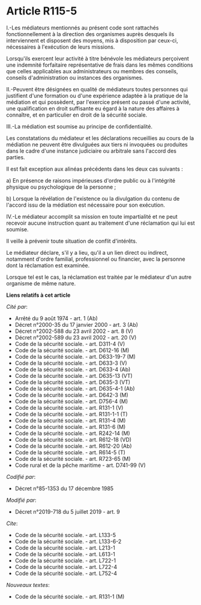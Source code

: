 # Article R115-5

I.-Les médiateurs mentionnés au présent code sont rattachés fonctionnellement à la direction des organismes auprès desquels
ils interviennent et disposent des moyens, mis à disposition par ceux-ci, nécessaires à l'exécution de leurs missions.

Lorsqu'ils exercent leur activité à titre bénévole les médiateurs perçoivent une indemnité forfaitaire représentative de
frais dans les mêmes conditions que celles applicables aux administrateurs ou membres des conseils, conseils d'administration
ou instances des organismes.

II.-Peuvent être désignées en qualité de médiateurs toutes personnes qui justifient d'une formation ou d'une expérience
adaptée à la pratique de la médiation et qui possèdent, par l'exercice présent ou passé d'une activité, une qualification en
droit suffisante eu égard à la nature des affaires à connaître, et en particulier en droit de la sécurité sociale.

III.-La médiation est soumise au principe de confidentialité.

Les constatations du médiateur et les déclarations recueillies au cours de la médiation ne peuvent être divulguées aux tiers
ni invoquées ou produites dans le cadre d'une instance judiciaire ou arbitrale sans l'accord des parties.

Il est fait exception aux alinéas précédents dans les deux cas suivants :

a) En présence de raisons impérieuses d'ordre public ou à l'intégrité physique ou psychologique de la personne ;

b) Lorsque la révélation de l'existence ou la divulgation du contenu de l'accord issu de la médiation est nécessaire pour son
exécution.

IV.-Le médiateur accomplit sa mission en toute impartialité et ne peut recevoir aucune instruction quant au traitement d'une
réclamation qui lui est soumise.

Il veille à prévenir toute situation de conflit d'intérêts.

Le médiateur déclare, s'il y a lieu, qu'il a un lien direct ou indirect, notamment d'ordre familial, professionnel ou
financier, avec la personne dont la réclamation est examinée.

Lorsque tel est le cas, la réclamation est traitée par le médiateur d'un autre organisme de même nature.

**Liens relatifs à cet article**

_Cité par_:

  - Arrêté du 9 août 1974 - art. 1 (Ab)
  - Décret n°2000-35 du 17 janvier 2000 - art. 3 (Ab)
  - Décret n°2002-588 du 23 avril 2002 - art. 8 (V)
  - Décret n°2002-589 du 23 avril 2002 - art. 20 (V)
  - Code de la sécurité sociale. - art. D311-4 (V)
  - Code de la sécurité sociale. - art. D612-16 (M)
  - Code de la sécurité sociale. - art. D633-19-7 (M)
  - Code de la sécurité sociale. - art. D633-3 (V)
  - Code de la sécurité sociale. - art. D633-4 (Ab)
  - Code de la sécurité sociale. - art. D635-13 (VT)
  - Code de la sécurité sociale. - art. D635-3 (VT)
  - Code de la sécurité sociale. - art. D635-4-1 (Ab)
  - Code de la sécurité sociale. - art. D642-3 (M)
  - Code de la sécurité sociale. - art. D756-4 (M)
  - Code de la sécurité sociale. - art. R131-1 (V)
  - Code de la sécurité sociale. - art. R131-1-1 (T)
  - Code de la sécurité sociale. - art. R131-4 (M)
  - Code de la sécurité sociale. - art. R131-6 (M)
  - Code de la sécurité sociale. - art. R242-14 (M)
  - Code de la sécurité sociale. - art. R612-18 (VD)
  - Code de la sécurité sociale. - art. R612-20 (Ab)
  - Code de la sécurité sociale. - art. R614-5 (T)
  - Code de la sécurité sociale. - art. R723-65 (M)
  - Code rural et de la pêche maritime - art. D741-99 (V)

_Codifié par_:

  - Décret n°85-1353 du 17 décembre 1985

_Modifié par_:

  - Décret n°2019-718 du 5 juillet 2019 - art. 9

_Cite_:

  - Code de la sécurité sociale. - art. L133-5
  - Code de la sécurité sociale. - art. L133-6-2
  - Code de la sécurité sociale. - art. L213-1
  - Code de la sécurité sociale. - art. L613-1
  - Code de la sécurité sociale. - art. L722-1
  - Code de la sécurité sociale. - art. L722-4
  - Code de la sécurité sociale. - art. L752-4

_Nouveaux textes_:

  - Code de la sécurité sociale. - art. R131-1 (M)
